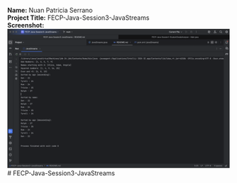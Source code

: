 **Name:** Nuan Patricia Serrano <br>
**Project Title:** FECP-Java-Session3-JavaStreams <br>
**Screenshot:**
<img src="results.png"># FECP-Java-Session3-JavaStreams
